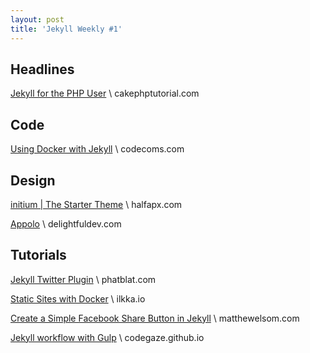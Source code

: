 ```yaml
---
layout: post
title: 'Jekyll Weekly #1'
---
```


## Headlines

[Jekyll for the PHP User](//cakephptutorial.com/tutorial/webdev/jekyll-php-user/) \\
cakephptutorial.com

## Code

[Using Docker with Jekyll](//www.codecoms.com/2016-01-10-Using-Docker-with-Jekyll/) \\
codecoms.com

## Design

[initium | The Starter Theme](//halfapx.com/en/themes/initium/) \\
halfapx.com

[Appolo](//www.delightfuldev.com/appolo) \\
delightfuldev.com

## Tutorials

[Jekyll Twitter Plugin](//phatblat.com/2016/01/05/jekyll-twitter-plugin.html) \\
phatblat.com

[Static Sites with Docker](//ilkka.io/blog/static-sites-with-docker/) \\
ilkka.io

[Create a Simple Facebook Share Button in Jekyll](//matthewelsom.com/blog/create-a-simple-facebook-share-button-in-jekyll.html) \\
matthewelsom.com

[Jekyll workflow with Gulp](//codegaze.github.io/2016/01/09/a-jekyll-workflow-with-gulp/) \\
codegaze.github.io

